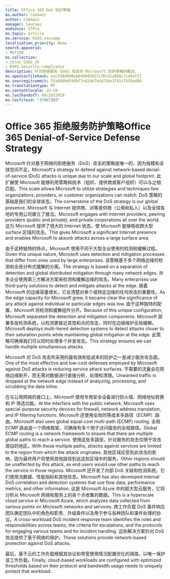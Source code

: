```yaml
---
title: Office 365 DoS 防护策略
ms.author: robmazz
author: robmazz
manager: laurawi
audience: ITPro
ms.topic: article
ms.service: O365-seccomp
localization_priority: None
search.appverid:
- MET150
ms.collection:
- Strat_O365_IP
- M365-security-compliance
description: 针对拒绝服务（DoS）攻击的 Microsoft 防护策略的概述。
ms.openlocfilehash: eacfd9d908eb8408d592fc70cd1a888c7c44aff2
ms.sourcegitcommit: 55a046bdf49bf7c62ab74da73be1fd1cf6f0ad86
ms.translationtype: MT
ms.contentlocale: zh-CN
ms.lasthandoff: 09/20/2019
ms.locfileid: "37067203"
---
```

# <a name="office-365-denial-of-service-defense-strategy"></a><span data-ttu-id="fd23b-103">Office 365 拒绝服务防护策略</span><span class="sxs-lookup"><span data-stu-id="fd23b-103">Office 365 Denial-of-Service Defense Strategy</span></span>

<span data-ttu-id="fd23b-104">Microsoft 针对基于网络的拒绝服务（DoS）攻击的策略是唯一的，因为规模和全球空间不足。</span><span class="sxs-lookup"><span data-stu-id="fd23b-104">Microsoft's strategy to defend against network-based denial-of-service (DoS) attacks is unique due to our scale and global footprint.</span></span> <span data-ttu-id="fd23b-105">此扩展使 Microsoft 能够利用策略和技术（组织、提供商或客户组织）可以与之相匹配。</span><span class="sxs-lookup"><span data-stu-id="fd23b-105">This scale allows Microsoft to utilize strategies and techniques few organizations, providers, or customer organizations can match.</span></span> <span data-ttu-id="fd23b-106">DoS 策略的基础是我们的全球状态。</span><span class="sxs-lookup"><span data-stu-id="fd23b-106">The cornerstone of the DoS strategy is our global presence.</span></span> <span data-ttu-id="fd23b-107">Microsoft 与 Internet 提供商、对等提供商（公用和私人）以及全球各地的专用公司建立了接洽。</span><span class="sxs-lookup"><span data-stu-id="fd23b-107">Microsoft engages with Internet providers, peering providers (public and private), and private corporations all over the world.</span></span> <span data-ttu-id="fd23b-108">这为 Microsoft 提供了很大的 Internet 状态，使 Microsoft 能够吸收跨大型 surface 区域的攻击。</span><span class="sxs-lookup"><span data-stu-id="fd23b-108">This gives Microsoft a significant Internet presence and enables Microsoft to absorb attacks across a large surface area.</span></span>

<span data-ttu-id="fd23b-109">由于这种独特的特点，Microsoft 使用不同于大型企业使用的检测和缓解过程。</span><span class="sxs-lookup"><span data-stu-id="fd23b-109">Given this unique nature, Microsoft uses detection and mitigation processes that differ from ones used by large enterprises.</span></span> <span data-ttu-id="fd23b-110">该策略基于多个网络边缘的检测和全局分布式缓解的分离。</span><span class="sxs-lookup"><span data-stu-id="fd23b-110">The strategy is based on a separation of detection and global distributed mitigation through many network edges.</span></span> <span data-ttu-id="fd23b-111">许多企业使用第三方解决方案来检测和缓解边缘的攻击。</span><span class="sxs-lookup"><span data-stu-id="fd23b-111">Many enterprises use third-party solutions to detect and mitigate attacks at the edge.</span></span> <span data-ttu-id="fd23b-112">随着 Microsoft 的边缘容量增长，它会清楚对单个或特定边缘的任何攻击的重要性。</span><span class="sxs-lookup"><span data-stu-id="fd23b-112">As the edge capacity for Microsoft grew, it became clear the significance of any attack against individual or particular edges was low.</span></span> <span data-ttu-id="fd23b-113">由于这种独特的配置，Microsoft 将检测和缓解组件分开。</span><span class="sxs-lookup"><span data-stu-id="fd23b-113">Because of this unique configuration, Microsoft separated the detection and mitigation components.</span></span> <span data-ttu-id="fd23b-114">Microsoft 部署多层检测系统，以检测更接近其饱和点的攻击，同时在边缘维护全局缓解。</span><span class="sxs-lookup"><span data-stu-id="fd23b-114">Microsoft deploys multi-tiered detection systems to detect attacks closer to their saturation points while maintaining global mitigation at the edge.</span></span> <span data-ttu-id="fd23b-115">此策略可确保我们可以同时处理多个并发攻击。</span><span class="sxs-lookup"><span data-stu-id="fd23b-115">This strategy ensures we can handle multiple simultaneous attacks.</span></span>

<span data-ttu-id="fd23b-116">Microsoft 对 DoS 攻击所采用的最有效和低成本的防护之一是减少服务攻击面。</span><span class="sxs-lookup"><span data-stu-id="fd23b-116">One of the most effective and low-cost defenses employed by Microsoft against DoS attacks is reducing service attack surfaces.</span></span> <span data-ttu-id="fd23b-117">不需要的流量会在网络边缘断开，而无需对数据进行直接分析、处理和清理。</span><span class="sxs-lookup"><span data-stu-id="fd23b-117">Unwanted traffic is dropped at the network edge instead of analyzing, processing, and scrubbing the data inline.</span></span>

<span data-ttu-id="fd23b-118">在与公用网络的接口上，Microsoft 使用专用安全设备进行防火墙、网络地址转换和 IP 筛选功能。</span><span class="sxs-lookup"><span data-stu-id="fd23b-118">At the interface with the public network, Microsoft uses special-purpose security devices for firewall, network address translation, and IP filtering functions.</span></span> <span data-ttu-id="fd23b-119">Microsoft 还使用全局同等成本多路径（ECMP）路由。</span><span class="sxs-lookup"><span data-stu-id="fd23b-119">Microsoft also uses global equal-cost multi-path (ECMP) routing.</span></span> <span data-ttu-id="fd23b-120">全局 ECMP 路由是一个网络框架，可确保有多个用于访问服务的全局路径。</span><span class="sxs-lookup"><span data-stu-id="fd23b-120">Global ECMP routing is a network framework to ensure that there are multiple global paths to reach a service.</span></span> <span data-ttu-id="fd23b-121">使用这些多路径，针对服务的攻击仅限于攻击源自的地区。</span><span class="sxs-lookup"><span data-stu-id="fd23b-121">With these multiple paths, attacks against services are limited to the region from which the attack originates.</span></span> <span data-ttu-id="fd23b-122">其他区域应受到此攻击的影响，因为最终用户将使用其他路径到达这些区域中的服务。</span><span class="sxs-lookup"><span data-stu-id="fd23b-122">Other regions should be unaffected by this attack, as end users would use other paths to reach the service in those regions.</span></span> <span data-ttu-id="fd23b-123">Microsoft 还开发了内部 DoS 关联和检测系统，它们使用流数据、性能指标和其他信息。</span><span class="sxs-lookup"><span data-stu-id="fd23b-123">Microsoft has also developed internal DoS correlation and detection systems that use flow data, performance metrics, and other information.</span></span> <span data-ttu-id="fd23b-124">这是 Microsoft Azure 中的超大型云服务，它将分析从 Microsoft 网络和服务上的各个点收集的数据。</span><span class="sxs-lookup"><span data-stu-id="fd23b-124">This is a hyperscale cloud service in Microsoft Azure, which analyzes data collected from various points on Microsoft networks and services.</span></span> <span data-ttu-id="fd23b-125">跨工作负载 DoS 事件响应团队确定团队中的角色和职责、升级条件以及用于参与各种团队和事件处理的协议。</span><span class="sxs-lookup"><span data-stu-id="fd23b-125">A cross-workload DoS incident response team identifies the roles and responsibilities across teams, the criteria for escalations, and the protocols for engaging various teams and for incident handling.</span></span> <span data-ttu-id="fd23b-126">这些解决方案针对 DoS 攻击提供了基于网络的保护。</span><span class="sxs-lookup"><span data-stu-id="fd23b-126">These solutions provide network-based protection against DoS attacks.</span></span>

<span data-ttu-id="fd23b-127">最后，基于云的工作负载根据其协议和带宽使用情况配置优化的阈值，以唯一保护该工作负载。</span><span class="sxs-lookup"><span data-stu-id="fd23b-127">Finally, cloud-based workloads are configured with optimized thresholds based on their protocol and bandwidth usage needs to uniquely protect that workload.</span></span>
